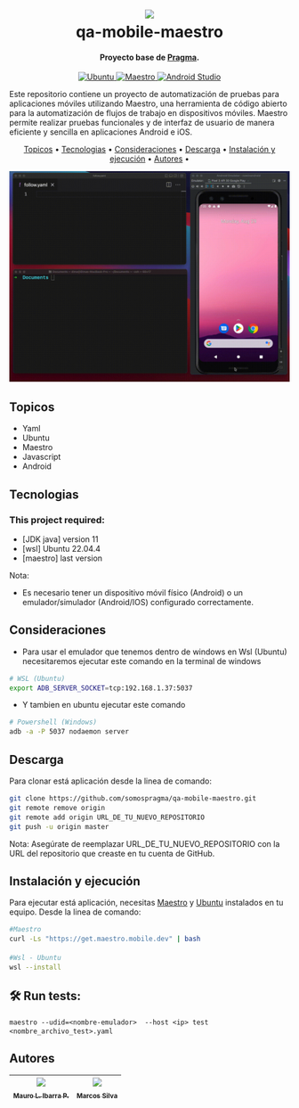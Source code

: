 <h1 align="center">
  <br>
  <a href="http://www.amitmerchant.com/electron-markdownify"><img src="https://f.hubspotusercontent20.net/hubfs/2829524/Copia%20de%20LOGOTIPO_original-2.png"></a>
  <br>
  qa-mobile-maestro
  <br>
</h1>

<h4 align="center">Proyecto base de <a href="https://maestro.mobile.dev/getting-started/installing-maestro" target="_blank">Pragma</a>.</h4>


<p align="center">
  <a href="https://ubuntu.com/desktop/wsl">
   <img alt="Ubuntu" src="https://img.shields.io/badge/WSL-Ubuntu-orange">
  </a>

  <a href="https://maestro.mobile.dev/getting-started/installing-maestro">
   <img alt="Maestro" src="https://img.shields.io/badge/Maestro-Mobile_Testing-white">
  </a>
  
  <a href="https://developer.android.com/studio?hl=es-419">
   <img alt="Android Studio" src="https://img.shields.io/badge/Android_Studio-Emulator-blue">

  </a>
  
</p>

Este repositorio contiene un proyecto de automatización de pruebas para aplicaciones móviles utilizando Maestro, 
una herramienta de código abierto para la automatización de flujos de trabajo en dispositivos móviles. 
Maestro permite realizar pruebas funcionales y de interfaz de usuario de manera eficiente y sencilla en aplicaciones Android e iOS.

<p align="center">
  <a href="#topicos">Topicos</a> •
  <a href="#tecnologias">Tecnologias</a> •
  <a href="#consideraciones">Consideraciones</a> •
  <a href="#descarga">Descarga</a> •
  <a href="#instalación-y-ejecución">Instalación y ejecución</a> •
  <a href="#autores">Autores</a> •
</p>

![screenshot](images/maestro.gif)

## Topicos

* Yaml
* Ubuntu
* Maestro
* Javascript
* Android

## Tecnologias
### This project required:
- [JDK java] version 11
- [wsl] Ubuntu 22.04.4
- [maestro] last version

Nota: 
*   Es necesario tener un dispositivo móvil físico (Android) o un emulador/simulador (Android/IOS) configurado correctamente.
  
## Consideraciones
- Para usar el emulador que tenemos dentro de windows en Wsl (Ubuntu) necesitaremos ejecutar este comando en la terminal de windows 
```bash
# WSL (Ubuntu)
export ADB_SERVER_SOCKET=tcp:192.168.1.37:5037
```
- Y tambien en ubuntu ejecutar este comando
```bash
# Powershell (Windows)
adb -a -P 5037 nodaemon server  
```
## Descarga
Para clonar está aplicación desde la linea de comando:

```bash
git clone https://github.com/somospragma/qa-mobile-maestro.git
git remote remove origin
git remote add origin URL_DE_TU_NUEVO_REPOSITORIO
git push -u origin master
```
Nota: Asegúrate de reemplazar URL_DE_TU_NUEVO_REPOSITORIO con la URL del repositorio que creaste en tu cuenta de GitHub.

## Instalación y ejecución

Para ejecutar está aplicación, necesitas [Maestro](https://maestro.mobile.dev/getting-started/installing-maestro) y [Ubuntu](https://ubuntu.com/desktop/wsl) instalados en tu equipo.
Desde la linea de comando:

```bash
#Maestro
curl -Ls "https://get.maestro.mobile.dev" | bash

#Wsl - Ubuntu
wsl --install
```

##  🛠️ Run tests:
```
maestro --udid=<nombre-emulador>  --host <ip> test <nombre_archivo_test>.yaml
```

## Autores


| [<img src="https://gitlab.com/uploads/-/system/user/avatar/13437423/avatar.png?width=400" width=115><br><sub>Mauro L. Ibarra P.</sub>](https://gitlab.com/mauro.ibarrap) <br/> | [<img src="https://secure.gravatar.com/avatar/23b2db02403d79ebd356e8e8356758ec?s=192&d=identicon" width=115><br><sub>Marcos Silva</sub>](https://gitlab.com/) | 
:------------------------------------------------------------------------------------------------------------------------------------------------------------------------------:|:---------------------------------------------------------------------------------------------------------------------------------------------------------------------------:|

